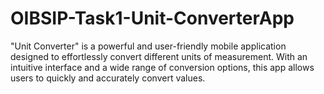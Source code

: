 # OIBSIP-Task1-Unit-ConverterApp
"Unit Converter" is a powerful and user-friendly mobile application designed to effortlessly convert different units of measurement. With an intuitive interface and a wide range of conversion options, this app allows users to quickly and accurately convert values.
